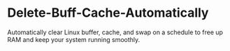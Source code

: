 # Delete-Buff-Cache-Automatically
Automatically clear Linux buffer, cache, and swap on a schedule to free up RAM and keep your system running smoothly.
